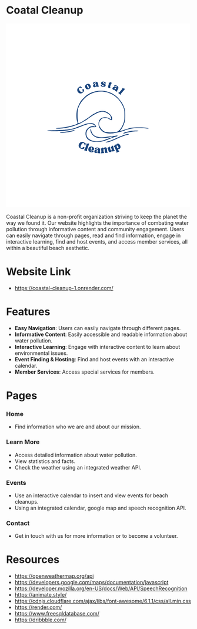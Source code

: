# Coatal Cleanup

![Library Logo](Coastal.png)

Coastal Cleanup is a non-profit organization striving to keep the planet the way we found it. Our website highlights the importance of combating water pollution through informative content and community engagement. Users can easily navigate through pages, read and find information, engage in interactive learning, find and host events, and access member services, all within a beautiful beach aesthetic.

# Website Link
- https://coastal-cleanup-1.onrender.com/

# Features
- **Easy Navigation**: Users can easily navigate through different pages.
- **Informative Content**: Easily accessible and readable information about water pollution.
- **Interactive Learning**: Engage with interactive content to learn about environmental issues.
- **Event Finding & Hosting**: Find and host events with an interactive calendar.
- **Member Services**: Access special services for members.

# Pages
### Home
- Find information who we are and about our mission.
  
### Learn More
- Access detailed information about water pollution.
- View statistics and facts.
- Check the weather using an integrated weather API.

### Events
- Use an interactive calendar to insert and view events for beach cleanups.
- Using an integrated calendar, google map and speech recognition API.

### Contact
- Get in touch with us for more information or to become a volunteer.

# Resources

- https://openweathermap.org/api
- https://developers.google.com/maps/documentation/javascript
- https://developer.mozilla.org/en-US/docs/Web/API/SpeechRecognition
- https://animate.style/
- https://cdnjs.cloudflare.com/ajax/libs/font-awesome/6.1.1/css/all.min.css
- https://render.com/
- https://www.freesqldatabase.com/
- https://dribbble.com/
